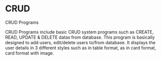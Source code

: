 # CRUD
CRUD Programs

CRUD Programs include basic CRUD system programs such as CREATE, READ, UPDATE & DELETE datas from database.
This program is basically designed to add users, edit/delete users to/from database. It displays the user details in 3 different styles such as in table format, 
as in card format, card format with image.
